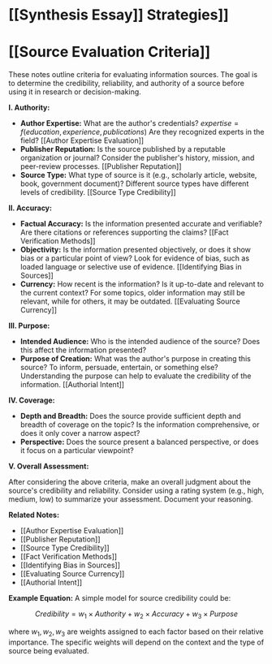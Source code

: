 # [[Synthesis Essay]] Strategies]]
# [[Source Evaluation Criteria]]

These notes outline criteria for evaluating information sources.  The goal is to determine the credibility, reliability, and authority of a source before using it in research or decision-making.

**I. Authority:**

* **Author Expertise:**  What are the author's credentials?  $expertise = f(education, experience, publications)$  Are they recognized experts in the field? [[Author Expertise Evaluation]]
* **Publisher Reputation:** Is the source published by a reputable organization or journal?  Consider the publisher's history, mission, and peer-review processes. [[Publisher Reputation]]
* **Source Type:** What type of source is it (e.g., scholarly article, website, book, government document)? Different source types have different levels of credibility. [[Source Type Credibility]]


**II. Accuracy:**

* **Factual Accuracy:**  Is the information presented accurate and verifiable?  Are there citations or references supporting the claims? [[Fact Verification Methods]]
* **Objectivity:** Is the information presented objectively, or does it show bias or a particular point of view?  Look for evidence of bias, such as loaded language or selective use of evidence. [[Identifying Bias in Sources]]
* **Currency:** How recent is the information?  Is it up-to-date and relevant to the current context?  For some topics, older information may still be relevant, while for others, it may be outdated. [[Evaluating Source Currency]]


**III. Purpose:**

* **Intended Audience:** Who is the intended audience of the source?  Does this affect the information presented?
* **Purpose of Creation:** What was the author's purpose in creating this source? To inform, persuade, entertain, or something else?  Understanding the purpose can help to evaluate the credibility of the information. [[Authorial Intent]]


**IV. Coverage:**

* **Depth and Breadth:** Does the source provide sufficient depth and breadth of coverage on the topic?  Is the information comprehensive, or does it only cover a narrow aspect?
* **Perspective:** Does the source present a balanced perspective, or does it focus on a particular viewpoint?

**V.  Overall Assessment:**

After considering the above criteria, make an overall judgment about the source's credibility and reliability.  Consider using a rating system (e.g., high, medium, low) to summarize your assessment.  Document your reasoning.


**Related Notes:**

* [[Author Expertise Evaluation]]
* [[Publisher Reputation]]
* [[Source Type Credibility]]
* [[Fact Verification Methods]]
* [[Identifying Bias in Sources]]
* [[Evaluating Source Currency]]
* [[Authorial Intent]]


**Example Equation:**  A simple model for source credibility could be:

$$Credibility = w_1 \times Authority + w_2 \times Accuracy + w_3 \times Purpose$$

where $w_1, w_2, w_3$ are weights assigned to each factor based on their relative importance.  The specific weights will depend on the context and the type of source being evaluated.
